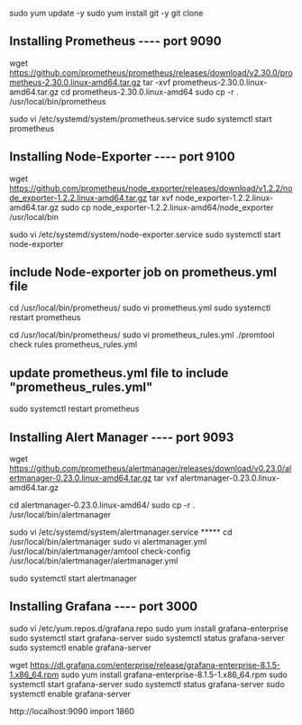 sudo yum update -y
sudo yum install git -y
git clone <repo>

## Installing Prometheus   ---- port 9090
wget https://github.com/prometheus/prometheus/releases/download/v2.30.0/prometheus-2.30.0.linux-amd64.tar.gz
tar -xvf prometheus-2.30.0.linux-amd64.tar.gz
cd prometheus-2.30.0.linux-amd64
sudo cp -r . /usr/local/bin/prometheus

sudo vi /etc/systemd/system/prometheus.service
sudo systemctl start prometheus

## Installing Node-Exporter ---- port  9100
wget https://github.com/prometheus/node_exporter/releases/download/v1.2.2/node_exporter-1.2.2.linux-amd64.tar.gz
tar xvf node_exporter-1.2.2.linux-amd64.tar.gz
sudo cp node_exporter-1.2.2.linux-amd64/node_exporter /usr/local/bin

sudo vi /etc/systemd/system/node-exporter.service
sudo systemctl start node-exporter

## include Node-exporter job on prometheus.yml file
cd /usr/local/bin/prometheus/
sudo vi prometheus.yml
sudo systemctl restart prometheus

cd /usr/local/bin/prometheus/
sudo vi prometheus_rules.yml
./promtool check rules prometheus_rules.yml

## update prometheus.yml file to include "prometheus_rules.yml"
sudo systemctl restart prometheus

## Installing Alert Manager  ---- port 9093
wget https://github.com/prometheus/alertmanager/releases/download/v0.23.0/alertmanager-0.23.0.linux-amd64.tar.gz
tar vxf alertmanager-0.23.0.linux-amd64.tar.gz

cd alertmanager-0.23.0.linux-amd64/
sudo cp -r . /usr/local/bin/alertmanager

sudo vi /etc/systemd/system/alertmanager.service *****
cd /usr/local/bin/alertmanager
sudo vi alertmanager.yml
/usr/local/bin/alertmanager/amtool check-config /usr/local/bin/alertmanager/alertmanager.yml

sudo systemctl start alertmanager

## Installing Grafana ---- port 3000
sudo vi /etc/yum.repos.d/grafana.repo
sudo yum install grafana-enterprise
sudo systemctl start grafana-server
sudo systemctl status grafana-server
sudo systemctl enable grafana-server

wget https://dl.grafana.com/enterprise/release/grafana-enterprise-8.1.5-1.x86_64.rpm
sudo yum install grafana-enterprise-8.1.5-1.x86_64.rpm
sudo systemctl start grafana-server
sudo systemctl status grafana-server
sudo systemctl enable grafana-server

http://localhost:9090
import 1860